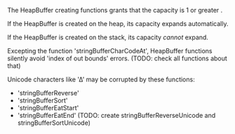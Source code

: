 
The HeapBuffer creating functions grants that the capacity is 1 or greater .

If the HeapBuffer is created on the heap, its capacity expands automatically. 

If the HeapBuffer is created on the stack, its capacity *cannot* expand.

Excepting the function 'stringBufferCharCodeAt', HeapBuffer functions silently avoid 'index of out bounds' errors. 
(TODO: check all functions about that) 

Unicode characters like '∆' may be corrupted by these functions:
- 'stringBufferReverse' 
- 'stringBufferSort'
- 'stringBufferEatStart'
- 'stringBufferEatEnd' 
(TODO: create stringBufferReverseUnicode and stringBufferSortUnicode)

